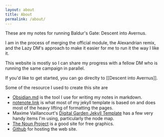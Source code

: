 ```yaml
---
layout: about
title: About
permalink: /about/
---
```


These are my notes for running Baldur's Gate: Descent into Avernus.

I am in the process of merging the official module, the Alexandrian remix, and the Lazy DM's approach to make it easier for me to run it the way I like it.

This website is mostly so I can share my progress with a fellow DM who is running the same campaign in parallel.

If you'd like to get started, you can go direclty to [[Descent into Avernus]].

Some of the resource I used to create this site are

- [Obsidian.md](http://obsidian.md) is the tool I use for writing my notes in markdown.
- [notenote.link](https://notenote.link/notes/obsidian-integration) is what most of my jekyll template is based on and does most of the heavy lifting of formatting the pages.
- Maxime Vaillancourt's [Digital Garden Jekyll Template](https://digital-garden-jekyll-template.netlify.app/) has a few very handy items I'm using, particularly the node map.
- [The Noun Project](https://thenounproject.com/) is a good site for free graphics.
- [Github](http://github.com) for hosting the web site.
